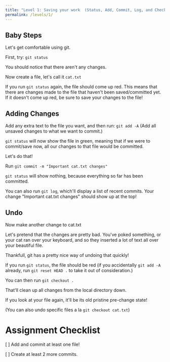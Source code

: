 ```yaml
---
title: "Level 1: Saving your work  (Status, Add, Commit, Log, and Checkout)"
permalink: /levels/1/
---
```


## Baby Steps

Let's get comfortable using git.

First, try:
`git status`

You should notice that there aren't any changes.

Now create a file, let's call it `cat.txt`

If you run `git status` again, the file should come up
red. This means that there are changes made to the file
that haven't been saved/committed yet. If it doesn't
come up red, be sure to save your changes to the file!

## Adding Changes

Add any extra text to the file you want, and then run:
`git add -A` 
(Add all unsaved changes to what we want to commit.)

`git status` will now show the file in green, meaning that
if we were to commit/save now, all our changes to that
file would be committed.

Let's do that!

Run `git commit -m "Important cat.txt changes"`

`git status` will show nothing, because everything so far has been
committed.

You can also run `git log`, which'll display a list of recent commits.
Your change "Important cat.txt changes" should show up at the top!

## Undo

Now make another change to cat.txt

Let's pretend that the changes are pretty bad. You've poked
something, or your cat ran over your keyboard, and so they
inserted a lot of text all over your beautiful file.

Thankfull, git has a pretty nice way of undoing that quickly!

If you run `git status`, the file should be red (if you accidentally
`git add -A` already, run `git reset HEAD .` to take it out of
consideration.)

You can then run
`git checkout .`

That'll clean up all changes from the local directory down.

If you look at your file again, it'll be its old 
pristine pre-change state!

(You can also undo specific files a la
`git checkout cat.txt`)

# Assignment Checklist

 [ ] Add and commit at least one file!
 
 [ ] Create at least 2 more commits.